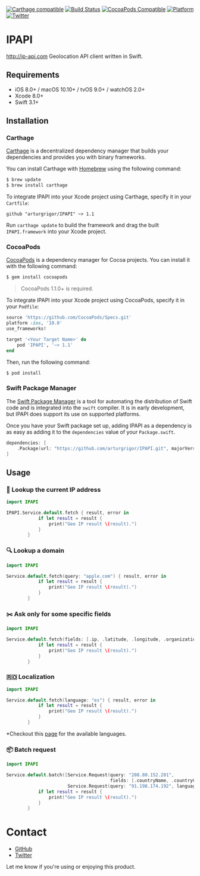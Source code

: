 [![Carthage compatible](https://img.shields.io/badge/Carthage-compatible-4BC51D.svg?style=flat)](https://github.com/Carthage/Carthage)
[![Build Status](https://travis-ci.org/arturgrigor/IPAPI.svg?branch=master)](https://travis-ci.org/arturgrigor/IPAPI)
[![CocoaPods Compatible](https://img.shields.io/cocoapods/v/IPAPI.svg)](https://img.shields.io/cocoapods/v/IPAPI.svg)
[![Platform](https://img.shields.io/cocoapods/p/IPAPI.svg?style=flat)](http://cocoadocs.org/docsets/IPAPIIPAPI)
[![Twitter](https://img.shields.io/badge/twitter-@arturgrigor-blue.svg?style=flat)](http://twitter.com/arturgrigor)

# IPAPI

http://ip-api.com Geolocation API client written in Swift.

## Requirements

- iOS 8.0+ / macOS 10.10+ / tvOS 9.0+ / watchOS 2.0+
- Xcode 8.0+
- Swift 3.1+

## Installation

### Carthage

[Carthage](https://github.com/Carthage/Carthage) is a decentralized dependency manager that builds your dependencies and provides you with binary frameworks.

You can install Carthage with [Homebrew](http://brew.sh/) using the following command:

```bash
$ brew update
$ brew install carthage
```

To integrate IPAPI into your Xcode project using Carthage, specify it in your `Cartfile`:

```ogdl
github "arturgrigor/IPAPI" ~> 1.1
```

Run `carthage update` to build the framework and drag the built `IPAPI.framework` into your Xcode project.

### CocoaPods

[CocoaPods](http://cocoapods.org) is a dependency manager for Cocoa projects. You can install it with the following command:

```bash
$ gem install cocoapods
```

> CocoaPods 1.1.0+ is required.

To integrate IPAPI into your Xcode project using CocoaPods, specify it in your `Podfile`:

```ruby
source 'https://github.com/CocoaPods/Specs.git'
platform :ios, '10.0'
use_frameworks!

target '<Your Target Name>' do
    pod 'IPAPI', '~> 1.1'
end
```

Then, run the following command:

```bash
$ pod install
```

### Swift Package Manager

The [Swift Package Manager](https://swift.org/package-manager/) is a tool for automating the distribution of Swift code and is integrated into the `swift` compiler. It is in early development, but IPAPI does support its use on supported platforms. 

Once you have your Swift package set up, adding IPAPI as a dependency is as easy as adding it to the `dependencies` value of your `Package.swift`.

```swift
dependencies: [
    .Package(url: "https://github.com/arturgrigor/IPAPI.git", majorVersion: 1)
]
```

## Usage

### 🎯 Lookup the current IP address ###

```swift
import IPAPI

IPAPI.Service.default.fetch { result, error in
            if let result = result {
                print("Geo IP result \(result).")
            }
        }
```

### 🔍 Lookup a domain ###

```swift
import IPAPI

Service.default.fetch(query: "apple.com") { result, error in
            if let result = result {
                print("Geo IP result \(result).")
            }
        }
```

### ✂️ Ask only for some specific fields ###

```swift
import IPAPI

Service.default.fetch(fields: [.ip, .latitude, .longitude, .organization]) { result, error in
            if let result = result {
                print("Geo IP result \(result).")
            }
        }
```

### 🇷🇴 Localization ###

```swift
import IPAPI

Service.default.fetch(language: "es") { result, error in
            if let result = result {
                print("Geo IP result \(result).")
            }
        }
```
*Checkout this [page](http://ip-api.com/docs/api:returned_values) for the available languages.

### 📦 Batch request ###

```swift
import IPAPI

Service.default.batch([Service.Request(query: "208.80.152.201",
                                       fields: [.countryName, .countryCode, .latitude, .longitude, .organization, .ip]),
                       Service.Request(query: "91.198.174.192", language: "es")]) { result, error in
            if let result = result {
                print("Geo IP result \(result).")
            }
        }
```

# Contact

- [GitHub](http://github.com/arturgrigor)
- [Twitter](http://twitter.com/arturgrigor)

Let me know if you're using or enjoying this product.
